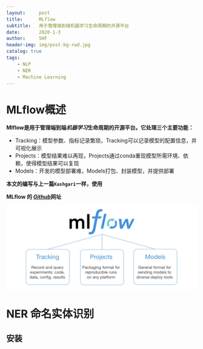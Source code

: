 ```yaml
---
layout:     post
title:      MLflow
subtitle:   用于管理端到端机器学习生命周期的开源平台 
date:       2020-1-3
author:     SHF
header-img: img/post-bg-rwd.jpg
catalog: true
tags:
    - NLP
    - NER
    - Machine Learning
---
```


# MLflow概述

__Mlflow是用于管理端到端*机器学习*生命周期的开源平台。它处理三个主要功能：__

* Tracking：模型参数、指标记录繁琐，Tracking可以记录模型的配置信息，并可视化展示
* Projects：模型结果难以再现，Projects通过conda重现模型所需环境、依赖，使得模型结果可以复现
* Models：开发的模型部署难，Models打包、封装模型，并提供部署

__本文的编写与上一篇`Kashgari`一样，使用__

__MLflow 的 [*Github*](https://github.com/mlflow/mlflow)网址__

__![Mlflow](/img/mlflow.jpg)__

# NER 命名实体识别

## 安装

